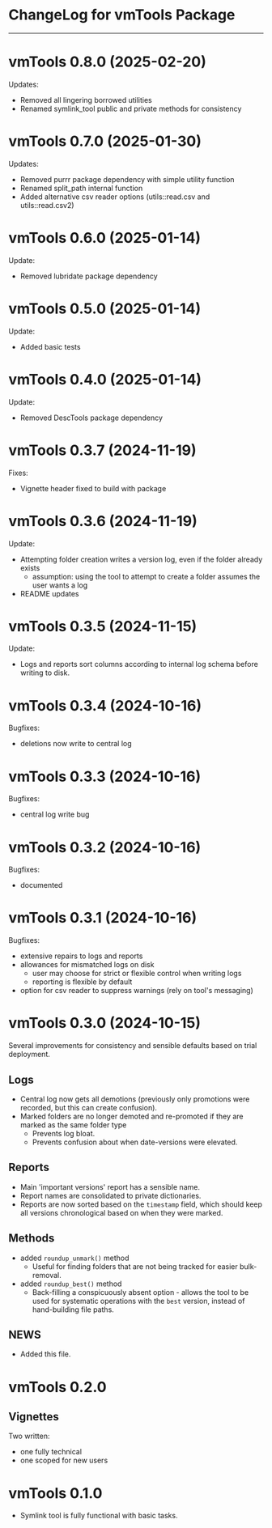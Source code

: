 # ChangeLog for vmTools Package

--------------------------------------------------------------------------------



# vmTools 0.8.0 (2025-02-20)

Updates:

- Removed all lingering borrowed utilities
- Renamed symlink_tool public and private methods for consistency




# vmTools 0.7.0 (2025-01-30)

Updates:

- Removed purrr package dependency with simple utility function
- Renamed split_path internal function
- Added alternative csv reader options (utils::read.csv and utils::read.csv2)



# vmTools 0.6.0 (2025-01-14)

Update:

- Removed lubridate package dependency



# vmTools 0.5.0 (2025-01-14)

Update:

- Added basic tests



# vmTools 0.4.0 (2025-01-14)

Update:

- Removed DescTools package dependency



# vmTools 0.3.7 (2024-11-19)

Fixes:

- Vignette header fixed to build with package



# vmTools 0.3.6 (2024-11-19)

Update:

- Attempting folder creation writes a version log, even if the folder already exists
   - assumption: using the tool to attempt to create a folder assumes the user wants a log
- README updates



# vmTools 0.3.5 (2024-11-15)

Update:

- Logs and reports sort columns according to internal log schema before writing to disk.



# vmTools 0.3.4 (2024-10-16)

Bugfixes:

- deletions now write to central log



# vmTools 0.3.3 (2024-10-16)

Bugfixes:

- central log write bug



# vmTools 0.3.2 (2024-10-16)

Bugfixes:

- documented



# vmTools 0.3.1 (2024-10-16)

Bugfixes:

- extensive repairs to logs and reports
- allowances for mismatched logs on disk
   - user may choose for strict or flexible control when writing logs
   - reporting is flexible by default
- option for csv reader to suppress warnings (rely on tool's messaging)



# vmTools 0.3.0 (2024-10-15)

Several improvements for consistency and sensible defaults based on trial deployment.

## Logs

- Central log now gets all demotions (previously only promotions were recorded, but this can create confusion).
- Marked folders are no longer demoted and re-promoted if they are marked as the same folder type
   - Prevents log bloat.
   - Prevents confusion about when date-versions were elevated.

## Reports

- Main 'important versions' report has a sensible name.
- Report names are consolidated to private dictionaries.
- Reports are now sorted based on the `timestamp` field, which should keep all versions chronological based on when they were marked.

## Methods

- added `roundup_unmark()` method
   - Useful for finding folders that are not being tracked for easier bulk-removal.
- added `roundup_best()` method
   - Back-filling a conspicuously absent option - allows the tool to be used for systematic operations with the `best` version, instead of hand-building file paths.

## NEWS

- Added this file.



# vmTools 0.2.0

## Vignettes

Two written:

- one fully technical
- one scoped for new users



# vmTools 0.1.0

- Symlink tool is fully functional with basic tasks.
